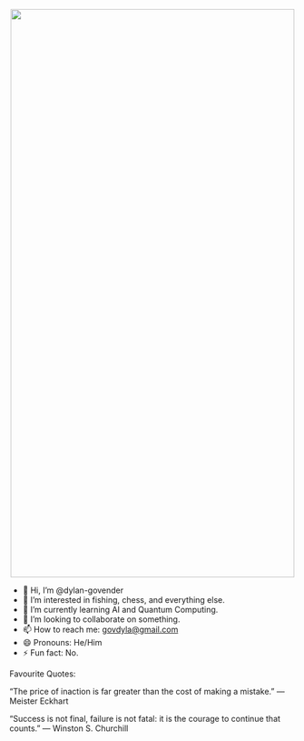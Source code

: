 
<p align="center" width="100%">
    <img src="https://github.com/dylan-govender/dylan-govender/assets/134143760/2438b1af-d54d-492d-b8ee-d05d7df674e8" width="500" height="1000"> 
</p>

- 👋 Hi, I’m @dylan-govender
- 👀 I’m interested in fishing, chess, and everything else.
- 🌱 I’m currently learning AI and Quantum Computing.
- 💞️ I’m looking to collaborate on something.
- 📫 How to reach me: govdyla@gmail.com
- 😄 Pronouns: He/Him
- ⚡ Fun fact: No.
  

Favourite Quotes: 

“The price of inaction is far greater than the cost of making a mistake.” ― Meister Eckhart

“Success is not final, failure is not fatal: it is the courage to continue that counts.” ― Winston S. Churchill

<!---
dylan-govender/dylan-govender is a ✨ special ✨ repository because its `README.md` (this file) appears on your GitHub profile.
You can click the Preview link to take a look at your changes.
--->
